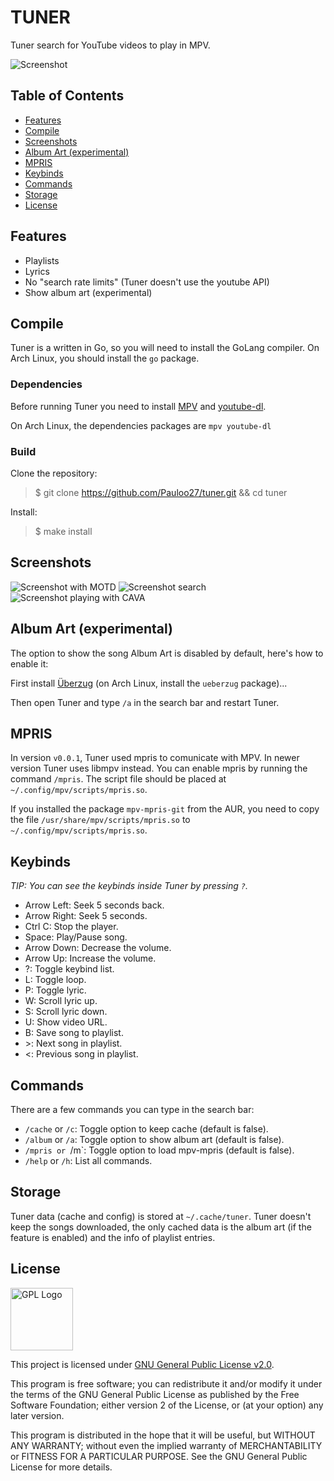 # TUNER

Tuner search for YouTube videos to play in MPV.

![Screenshot](https://i.imgur.com/v5GbcaL.png)

## Table of Contents
- [Features](#features)
- [Compile](#compile)
- [Screenshots](#screenshots)
- [Album Art (experimental)](#album-art-experimental)
- [MPRIS](#mpris)
- [Keybinds](#keybinds)
- [Commands](#commands)
- [Storage](#storage)
- [License](#license)

## Features
- Playlists
- Lyrics
- No "search rate limits" (Tuner doesn't use the youtube API)
- Show album art (experimental)

## Compile

Tuner is a written in Go, so you will need to install the GoLang compiler. On 
Arch Linux, you should install the `go` package.

### Dependencies

Before running Tuner you need to install 
[MPV](https://github.com/mpv-player/mpv) and
[youtube-dl](https://github.com/ytdl-org/youtube-dl/).

On Arch Linux, the dependencies packages are `mpv youtube-dl`

### Build

Clone the repository: 
> $ git clone https://github.com/Pauloo27/tuner.git && cd tuner

Install:
> $ make install

## Screenshots
![Screenshot with MOTD](https://i.imgur.com/9f6XonE.png)
![Screenshot search](https://i.imgur.com/7KRlSnS.jpg)
![Screenshot playing with CAVA](https://i.imgur.com/YGhMcwK.jpg)

## Album Art (experimental)

The option to show the song Album Art is disabled by default, here's how to 
enable it:

First install [Überzug](https://github.com/seebye/ueberzug) 
(on Arch Linux, install the `ueberzug` package)...

Then open Tuner and type `/a` in the search bar and restart Tuner.

## MPRIS

In version `v0.0.1`, Tuner used mpris to comunicate with MPV. In newer version
Tuner uses libmpv instead. You can enable mpris by running the command `/mpris`.
The script file should be placed at `~/.config/mpv/scripts/mpris.so`.

If you installed the package `mpv-mpris-git` from the AUR, you need to copy the
file `/usr/share/mpv/scripts/mpris.so` to `~/.config/mpv/scripts/mpris.so`.

## Keybinds

_TIP: You can see the keybinds inside Tuner by pressing `?`._

- Arrow Left: Seek 5 seconds back.
- Arrow Right: Seek 5 seconds.
- Ctrl C: Stop the player.
- Space: Play/Pause song.
- Arrow Down: Decrease the volume.
- Arrow Up: Increase the volume.
- ?: Toggle keybind list.
- L: Toggle loop.
- P: Toggle lyric.
- W: Scroll lyric up.
- S: Scroll lyric down.
- U: Show video URL.
- B: Save song to playlist.
- \>: Next song in playlist.
- <: Previous song in playlist.

## Commands

There are a few commands you can type in the search bar:

- `/cache` or `/c`: Toggle option to keep cache (default is false).
- `/album` or `/a`: Toggle option to show album art (default is false).
- `/mpris or `/m`: Toggle option to load mpv-mpris (default is false).
- `/help` or `/h`: List all commands.

## Storage

Tuner data (cache and config) is stored at `~/.cache/tuner`. Tuner doesn't keep
the songs downloaded, the only cached data is the album art (if the feature is
enabled) and the info of playlist entries.

## License

<img src="https://i.imgur.com/AuQQfiB.png" alt="GPL Logo" height="100px" />

This project is licensed under [GNU General Public License v2.0](./LICENSE).

This program is free software; you can redistribute it and/or modify 
it under the terms of the GNU General Public License as published by 
the Free Software Foundation; either version 2 of the License, or
(at your option) any later version.

This program is distributed in the hope that it will be useful,
but WITHOUT ANY WARRANTY; without even the implied warranty of
MERCHANTABILITY or FITNESS FOR A PARTICULAR PURPOSE. See the
GNU General Public License for more details.
